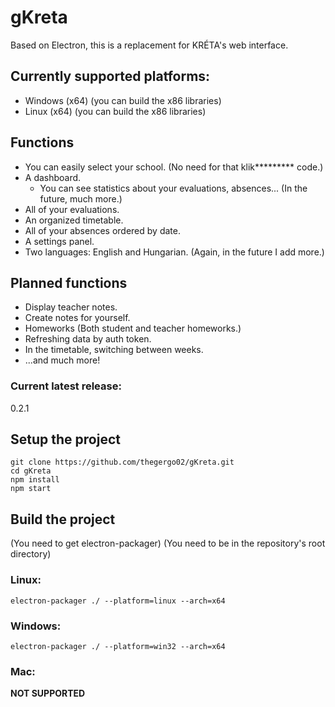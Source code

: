 # gKreta
Based on Electron, this is a replacement for KRÉTA's web interface.

## Currently supported platforms:
* Windows (x64) (you can build the x86 libraries)
* Linux (x64) (you can build the x86 libraries)

## Functions
* You can easily select your school. (No need for that klik********* code.)
* A dashboard.
  * You can see statistics about your evaluations, absences... (In the future, much more.)
* All of your evaluations. 
* An organized timetable.
* All of your absences ordered by date.
* A settings panel.
* Two languages: English and Hungarian. (Again, in the future I add more.)

## Planned functions
* Display teacher notes.
* Create notes for yourself.
* Homeworks (Both student and teacher homeworks.)
* Refreshing data by auth token.
* In the timetable, switching between weeks.
* ...and much more!

### Current latest release:
0.2.1

## Setup the project
```
git clone https://github.com/thegergo02/gKreta.git
cd gKreta
npm install
npm start
```
## Build the project
(You need to get electron-packager)
(You need to be in the repository's root directory)
### Linux:
`electron-packager ./ --platform=linux --arch=x64`
### Windows:
`electron-packager ./ --platform=win32 --arch=x64`
### Mac:
**NOT SUPPORTED**
